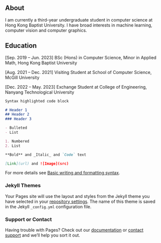 ## About

I am currently a third-year undergraduate student in computer science at Hong Kong Baptist University.
I have broad interests in machine learning, computer vision and computer graphics. 

## Education

[Sep. 2019 – Jun. 2023] BSc (Hons) in Computer Science, Minor in Applied Math, Hong Kong Baptist University

[Aug. 2021 – Dec. 2021] Visiting Student at School of Computer Science, McGill University

[Dec. 2022 – May. 2023] Exchange Student at College of Engineering, Nanyang Technological University


```markdown
Syntax highlighted code block

# Header 1
## Header 2
### Header 3

- Bulleted
- List

1. Numbered
2. List

**Bold** and _Italic_ and `Code` text

[Link](url) and ![Image](src)
```

For more details see [Basic writing and formatting syntax](https://docs.github.com/en/github/writing-on-github/getting-started-with-writing-and-formatting-on-github/basic-writing-and-formatting-syntax).

### Jekyll Themes

Your Pages site will use the layout and styles from the Jekyll theme you have selected in your [repository settings](https://github.com/Xinyue-HU/Xinyue-HU.github.io/settings/pages). The name of this theme is saved in the Jekyll `_config.yml` configuration file.

### Support or Contact

Having trouble with Pages? Check out our [documentation](https://docs.github.com/categories/github-pages-basics/) or [contact support](https://support.github.com/contact) and we’ll help you sort it out.
